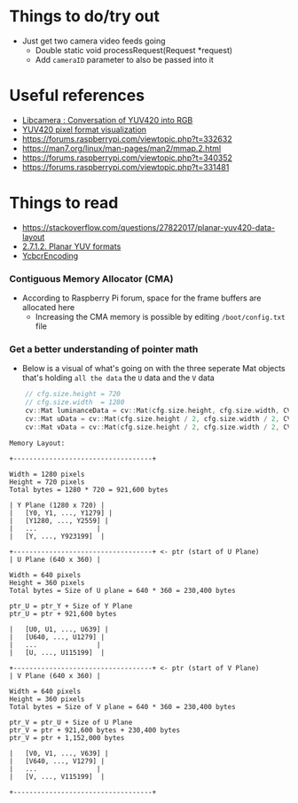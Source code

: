 # Things to do/try out
- Just get two camera video feeds going
  - Double static void processRequest(Request *request)
  - Add `cameraID` parameter to also be passed into it



# Useful references 
- [Libcamera : Conversation of YUV420 into RGB](https://forums.raspberrypi.com/viewtopic.php?t=340757#p2041710)
- [YUV420 pixel format visualization](https://blog.minhazav.dev/how-to-convert-yuv-420-sp-android.media.Image-to-Bitmap-or-jpeg/)
- https://forums.raspberrypi.com/viewtopic.php?t=332632
- https://man7.org/linux/man-pages/man2/mmap.2.html
- https://forums.raspberrypi.com/viewtopic.php?t=340352
- https://forums.raspberrypi.com/viewtopic.php?t=331481




# Things to read 
- https://stackoverflow.com/questions/27822017/planar-yuv420-data-layout
- [2.7.1.2. Planar YUV formats](https://docs.kernel.org/userspace-api/media/v4l/pixfmt-yuv-planar.html)
- [YcbcrEncoding](https://libcamera.org/api-html/classlibcamera_1_1ColorSpace.html)

### Contiguous Memory Allocator (CMA)
- According to Raspberry Pi forum, space for the frame buffers are allocated here
  - Increasing the CMA memory is possible by editing `/boot/config.txt` file

### Get a better understanding of pointer math
- Below is a visual of what's going on with the three seperate Mat objects that's holding `all the data` the `U` data and the `V` data

```cpp
	// cfg.size.height = 720
	// cfg.size.width  = 1280
	cv::Mat luminanceData = cv::Mat(cfg.size.height, cfg.size.width, CV_8U, ptr, cfg.stride);
	cv::Mat uData = cv::Mat(cfg.size.height / 2, cfg.size.width / 2, CV_8U, ptr + cfg.size.width * cfg.size.height);
	cv::Mat vData = cv::Mat(cfg.size.height / 2, cfg.size.width / 2, CV_8U, ptr + cfg.size.width * cfg.size.height + cfg.size.width / 2 * cfg.size.height / 2);
```
```
Memory Layout:

+-----------------------------------+

Width = 1280 pixels
Height = 720 pixels
Total bytes = 1280 * 720 = 921,600 bytes

| Y Plane (1280 x 720) |
|   [Y0, Y1, ..., Y1279] |
|   [Y1280, ..., Y2559] |
|   ...               |
|   [Y, ..., Y923199]  |
 
+-----------------------------------+ <- ptr (start of U Plane) 
| U Plane (640 x 360) |

Width = 640 pixels
Height = 360 pixels
Total bytes = Size of U plane = 640 * 360 = 230,400 bytes

ptr_U = ptr_Y + Size of Y Plane
ptr_U = ptr + 921,600 bytes

|   [U0, U1, ..., U639] |
|   [U640, ..., U1279] |
|   ...               |
|   [U, ..., U115199]  |

+-----------------------------------+ <- ptr (start of V Plane)
| V Plane (640 x 360) |

Width = 640 pixels
Height = 360 pixels
Total bytes = Size of V plane = 640 * 360 = 230,400 bytes

ptr_V = ptr_U + Size of U Plane
ptr_V = ptr + 921,600 bytes + 230,400 bytes
ptr_V = ptr + 1,152,000 bytes

|   [V0, V1, ..., V639] |
|   [V640, ..., V1279] |
|   ...               |
|   [V, ..., V115199]  |

+-----------------------------------+
```

